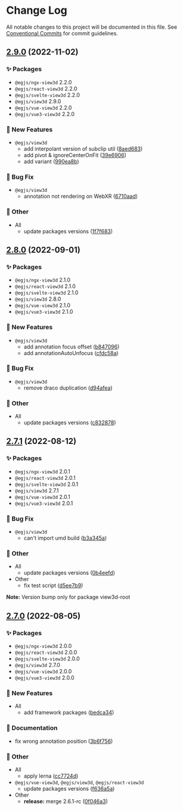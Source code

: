 # Change Log

All notable changes to this project will be documented in this file.
See [Conventional Commits](https://conventionalcommits.org) for commit guidelines.

## [2.9.0](https://github.com/naver/egjs-view3d/compare/2.8.0...2.9.0) (2022-11-02)
### :sparkles: Packages
* `@egjs/ngx-view3d` 2.2.0
* `@egjs/react-view3d` 2.2.0
* `@egjs/svelte-view3d` 2.2.0
* `@egjs/view3d` 2.9.0
* `@egjs/vue-view3d` 2.2.0
* `@egjs/vue3-view3d` 2.2.0


### :rocket: New Features

* `@egjs/view3d`
    * add interpolant version of subclip util ([8aed683](https://github.com/naver/egjs-view3d/commit/8aed68384fb581908f2934d5c2bdc703e875a8e0))
    * add pivot & ignoreCenterOnFit ([39e6906](https://github.com/naver/egjs-view3d/commit/39e6906e24ab92fc911a3d054bbf11f44695f51f))
    * add variant ([990ea8b](https://github.com/naver/egjs-view3d/commit/990ea8b23b96dfff3389c8de25ec98d43922b093))


### :bug: Bug Fix

* `@egjs/view3d`
    * annotation not rendering on WebXR ([6710aad](https://github.com/naver/egjs-view3d/commit/6710aadcf8aea79986c48a1648b40ec84250d295))


### :mega: Other

* All
    * update packages versions ([1f7f683](https://github.com/naver/egjs-view3d/commit/1f7f68345783fd03f812778ed2d4a8c7cf34d487))



## [2.8.0](https://github.com/naver/egjs-view3d/compare/2.7.1...2.8.0) (2022-09-01)
### :sparkles: Packages
* `@egjs/ngx-view3d` 2.1.0
* `@egjs/react-view3d` 2.1.0
* `@egjs/svelte-view3d` 2.1.0
* `@egjs/view3d` 2.8.0
* `@egjs/vue-view3d` 2.1.0
* `@egjs/vue3-view3d` 2.1.0


### :rocket: New Features

* `@egjs/view3d`
    * add annotation focus offset ([b847096](https://github.com/naver/egjs-view3d/commit/b84709646d1065b31a2e8f013606e4db1777254d))
    * add annotationAutoUnfocus ([cfdc58a](https://github.com/naver/egjs-view3d/commit/cfdc58a3a9ce5d34c11c7e1c29a0401e2638c37d))


### :bug: Bug Fix

* `@egjs/view3d`
    * remove draco duplication ([d94afea](https://github.com/naver/egjs-view3d/commit/d94afea2b7449321267604bd4b15abf886b08631))


### :mega: Other

* All
    * update packages versions ([c832878](https://github.com/naver/egjs-view3d/commit/c8328786f05cf357a07893c489cd4ecf020f6031))



## [2.7.1](https://github.com/naver/egjs-view3d/compare/2.7.0...2.7.1) (2022-08-12)
### :sparkles: Packages
* `@egjs/ngx-view3d` 2.0.1
* `@egjs/react-view3d` 2.0.1
* `@egjs/svelte-view3d` 2.0.1
* `@egjs/view3d` 2.7.1
* `@egjs/vue-view3d` 2.0.1
* `@egjs/vue3-view3d` 2.0.1


### :bug: Bug Fix

* `@egjs/view3d`
    * can't import umd build ([b3a345a](https://github.com/naver/egjs-view3d/commit/b3a345a349b5fa12177849a943becbb3a459d645))


### :mega: Other

* All
    * update packages versions ([0b4eefd](https://github.com/naver/egjs-view3d/commit/0b4eefd87b4e96e99c7ed45ffd9badeb943bd612))
* Other
    * fix test script ([d5ee7b9](https://github.com/naver/egjs-view3d/commit/d5ee7b9709d13c8249054a74a0dc29dbf1419bb0))





**Note:** Version bump only for package view3d-root





## [2.7.0](https://github.com/naver/egjs-view3d/compare/2.6.1...2.7.0) (2022-08-05)
### :sparkles: Packages
* `@egjs/ngx-view3d` 2.0.0
* `@egjs/react-view3d` 2.0.0
* `@egjs/svelte-view3d` 2.0.0
* `@egjs/view3d` 2.7.0
* `@egjs/vue-view3d` 2.0.0
* `@egjs/vue3-view3d` 2.0.0


### :rocket: New Features

* All
    * add framework packages ([bedca34](https://github.com/naver/egjs-view3d/commit/bedca3419fd223b3089f21aa13a3538dc86c831f))


### :memo: Documentation

* fix wrong annotation position ([3b6f756](https://github.com/naver/egjs-view3d/commit/3b6f7563cf69bb24e6eef0dec0fbcdd076061ead))


### :mega: Other

* All
    * apply lerna ([cc7724d](https://github.com/naver/egjs-view3d/commit/cc7724d3549eb47a5cf9fd5f7167f862a4c1d6ba))
* `@egjs/vue-view3d`, `@egjs/view3d`, `@egjs/react-view3d`
    * update packages versions ([f636a5a](https://github.com/naver/egjs-view3d/commit/f636a5a4aa9ab07c53250f0cd9b68fbe6646dce7))
* Other
    * **release:** merge 2.6.1-rc ([0f046a3](https://github.com/naver/egjs-view3d/commit/0f046a3e1277d3817dfaf2d7acec87e3602d32ae))
